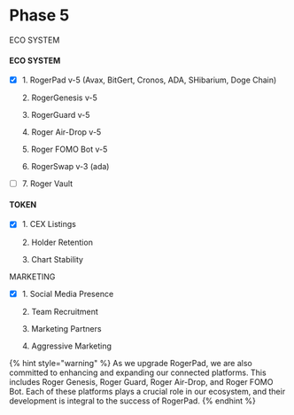# Phase 5

ECO SYSTEM



#### ECO SYSTEM

*   [x] 1\.      RogerPad v-5 (Avax, BitGert, Cronos, ADA, SHibarium, Doge Chain)

    2\.     RogerGenesis v-5

    3\.     RogerGuard v-5

    4\.     Roger Air-Drop v-5

    5\.     Roger FOMO Bot v-5

    6\.     RogerSwap v-3 (ada)
* [ ] 7\.     Roger Vault

#### TOKEN

*   [x] 1\.      CEX Listings

    2\.     Holder Retention

    3\.     Chart Stability

MARKETING

*   [x] 1\.      Social Media Presence

    2\.     Team Recruitment

    3\.     Marketing Partners

    4\.     Aggressive Marketing

{% hint style="warning" %}
As we upgrade RogerPad, we are also committed to enhancing and expanding our connected platforms. This includes Roger Genesis, Roger Guard, Roger Air-Drop, and Roger FOMO Bot. Each of these platforms plays a crucial role in our ecosystem, and their development is integral to the success of RogerPad.
{% endhint %}
